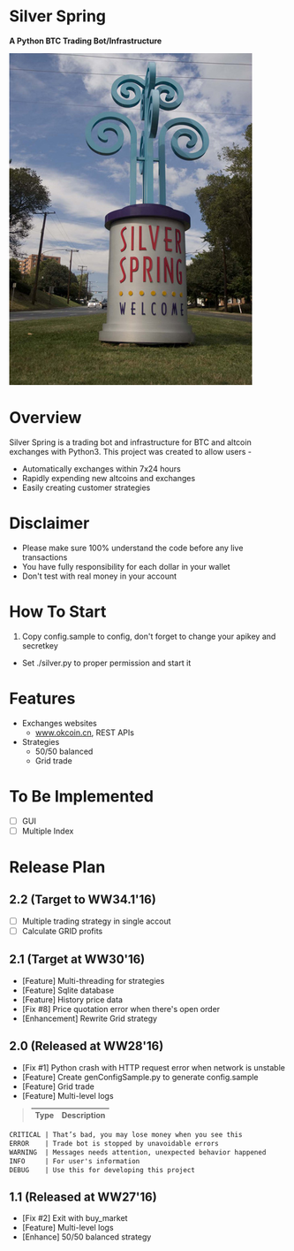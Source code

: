 # Silver Spring
**A Python BTC Trading Bot/Infrastructure**

![logo](SilverSpring.jpg)

# Overview
Silver Spring is a trading bot and infrastructure for BTC and altcoin exchanges with Python3. This project was created to allow users -

* Automatically exchanges within 7x24 hours
* Rapidly expending new altcoins and exchanges
* Easily creating customer strategies

# Disclaimer

* Please make sure 100% understand the code before any live transactions
* You have fully responsibility for each dollar in your wallet
* Don't test with real money in your account

# How To Start

1. Copy config.sample to config, don't forget to change your apikey and secretkey
 * Set ./silver.py to proper permission and start it

# Features
* Exchanges websites
	- www.okcoin.cn, REST APIs
* Strategies
	- 50/50 balanced
	- Grid trade

# To Be Implemented
* [ ] GUI
* [ ] Multiple Index

# Release Plan
## 2.2 (Target to WW34.1'16)
- [ ] Multiple trading strategy in single accout
- [ ] Calculate GRID profits

## 2.1 (Target at WW30'16)
- [Feature] Multi-threading for strategies
- [Feature] Sqlite database
- [Feature] History price data
- [Fix #8] Price quotation error when there's open order
- [Enhancement] Rewrite Grid strategy

## 2.0 (Released at WW28'16)
- [Fix #1] Python crash with HTTP request error when network is unstable
- [Feature] Create genConfigSample.py to generate config.sample
- [Feature] Grid trade
- [Feature] Multi-level logs

>	Type     | Description 
>	-------- | -------------
	CRITICAL | That’s bad, you may lose money when you see this
	ERROR    | Trade bot is stopped by unavoidable errors
	WARNING  | Messages needs attention, unexpected behavior happened
	INFO     | For user's information
	DEBUG    | Use this for developing this project

## 1.1 (Released at WW27'16)
- [Fix #2] Exit with buy_market
- [Feature] Multi-level logs
- [Enhance] 50/50 balanced strategy

